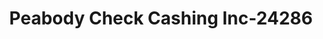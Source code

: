 ---
f_zip-code: 1830
f_state-code: MA
title: Peabody Check Cashing Inc-24286
f_phone: 978-372-9339
f_city-only: Emerson Street Haverhil
f_address: 122 Emerson Street Haverhil
f_location-unique-id: '24286'
slug: peabody-check-cashing-inc-24286
updated-on: '2024-05-30T13:46:58.046Z'
created-on: '2024-05-30T13:36:59.803Z'
published-on: '2024-05-30T13:54:32.469Z'
f_city-state: cms/city/emerson-street-haverhil-ma.md
f_company: cms/company/peabody-check-cashing-inc.md
f_state: cms/state/massachusetts.md
layout: '[payday-loan].html'
tags: payday-loan
---